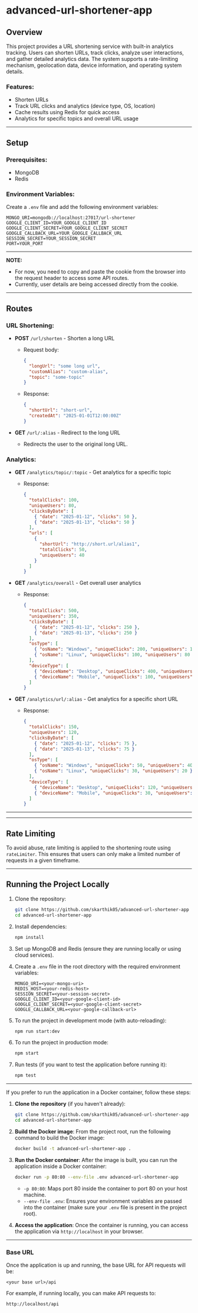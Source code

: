 # advanced-url-shortener-app

## Overview

This project provides a URL shortening service with built-in analytics tracking. Users can shorten URLs, track clicks, analyze user interactions, and gather detailed analytics data. The system supports a rate-limiting mechanism, geolocation data, device information, and operating system details.

### Features:

- Shorten URLs
- Track URL clicks and analytics (device type, OS, location)
- Cache results using Redis for quick access
- Analytics for specific topics and overall URL usage

---

## Setup

### Prerequisites:

- MongoDB
- Redis

### Environment Variables:

Create a `.env` file and add the following environment variables:

```plaintext
MONGO_URI=mongodb://localhost:27017/url-shortener
GOOGLE_CLIENT_ID=YOUR_GOOGLE_CLIENT_ID
GOOGLE_CLIENT_SECRET=YOUR_GOOGLE_CLIENT_SECRET
GOOGLE_CALLBACK_URL=YOUR_GOOGLE_CALLBACK_URL
SESSION_SECRET=YOUR_SESSION_SECRET
PORT=YOUR_PORT
```

---


**NOTE:**
- For now, you need to copy and paste the cookie from the browser into the request header to access some API routes.
- Currently, user details are being accessed directly from the cookie.

---


## Routes

### URL Shortening:

- **POST** `/url/shorten` - Shorten a long URL

  - Request body:
    ```json
    {
      "longUrl": "some long url",
      "customAlias": "custom-alias",
      "topic": "some-topic"
    }
    ```
  - Response:
    ```json
    {
      "shortUrl": "short-url",
      "createdAt": "2025-01-01T12:00:00Z"
    }
    ```

- **GET** `/url/:alias` - Redirect to the long URL
  - Redirects the user to the original long URL.

### Analytics:

- **GET** `/analytics/topic/:topic` - Get analytics for a specific topic

  - Response:
    ```json
    {
      "totalClicks": 100,
      "uniqueUsers": 80,
      "clicksByDate": [
        { "date": "2025-01-12", "clicks": 50 },
        { "date": "2025-01-13", "clicks": 50 }
      ],
      "urls": [
        {
          "shortUrl": "http://short.url/alias1",
          "totalClicks": 50,
          "uniqueUsers": 40
        }
      ]
    }
    ```

- **GET** `/analytics/overall` - Get overall user analytics

  - Response:
    ```json
    {
      "totalClicks": 500,
      "uniqueUsers": 350,
      "clicksByDate": [
        { "date": "2025-01-12", "clicks": 250 },
        { "date": "2025-01-13", "clicks": 250 }
      ],
      "osType": [
        { "osName": "Windows", "uniqueClicks": 200, "uniqueUsers": 150 },
        { "osName": "Linux", "uniqueClicks": 100, "uniqueUsers": 80 }
      ],
      "deviceType": [
        { "deviceName": "Desktop", "uniqueClicks": 400, "uniqueUsers": 300 },
        { "deviceName": "Mobile", "uniqueClicks": 100, "uniqueUsers": 80 }
      ]
    }
    ```

- **GET** `/analytics/url/:alias` - Get analytics for a specific short URL
  - Response:
    ```json
    {
      "totalClicks": 150,
      "uniqueUsers": 120,
      "clicksByDate": [
        { "date": "2025-01-12", "clicks": 75 },
        { "date": "2025-01-13", "clicks": 75 }
      ],
      "osType": [
        { "osName": "Windows", "uniqueClicks": 50, "uniqueUsers": 40 },
        { "osName": "Linux", "uniqueClicks": 30, "uniqueUsers": 20 }
      ],
      "deviceType": [
        { "deviceName": "Desktop", "uniqueClicks": 120, "uniqueUsers": 100 },
        { "deviceName": "Mobile", "uniqueClicks": 30, "uniqueUsers": 20 }
      ]
    }
    ```

---

---

## Rate Limiting

To avoid abuse, rate limiting is applied to the shortening route using `rateLimiter`. This ensures that users can only make a limited number of requests in a given timeframe.

---

## Running the Project Locally

1. Clone the repository:

   ```bash
   git clone https://github.com/skarthik05/advanced-url-shortener-app
   cd advanced-url-shortener-app
   ```

2. Install dependencies:

   ```bash
   npm install
   ```

3. Set up MongoDB and Redis (ensure they are running locally or using cloud services).

4. Create a `.env` file in the root directory with the required environment variables:

   ```env
   MONGO_URI=<your-mongo-uri>
   REDIS_HOST=<your-redis-host>
   SESSION_SECRET=<your-session-secret>
   GOOGLE_CLIENT_ID=<your-google-client-id>
   GOOGLE_CLIENT_SECRET=<your-google-client-secret>
   GOOGLE_CALLBACK_URL=<your-google-callback-url>
   ```

5. To run the project in development mode (with auto-reloading):

   ```bash
   npm run start:dev
   ```

6. To run the project in production mode:

   ```bash
   npm start
   ```

7. Run tests (if you want to test the application before running it):
   ```bash
   npm test
   ```

---

If you prefer to run the application in a Docker container, follow these steps:

1. **Clone the repository** (if you haven't already):

   ```bash
   git clone https://github.com/skarthik05/advanced-url-shortener-app
   cd advanced-url-shortener-app
   ```

2. **Build the Docker image**:
   From the project root, run the following command to build the Docker image:

   ```bash
   docker build -t advanced-url-shortener-app .
   ```

3. **Run the Docker container**:
   After the image is built, you can run the application inside a Docker container:

   ```bash
   docker run -p 80:80 --env-file .env advanced-url-shortener-app
   ```

   - `-p 80:80`: Maps port 80 inside the container to port 80 on your host machine.
   - `--env-file .env`: Ensures your environment variables are passed into the container (make sure your `.env` file is present in the project root).

4. **Access the application**:
   Once the container is running, you can access the application via `http://localhost` in your browser.

---

### Base URL

Once the application is up and running, the base URL for API requests will be:
```
<your base url>/api
```

For example, if running locally, you can make API requests to:
```
http://localhost/api
```
